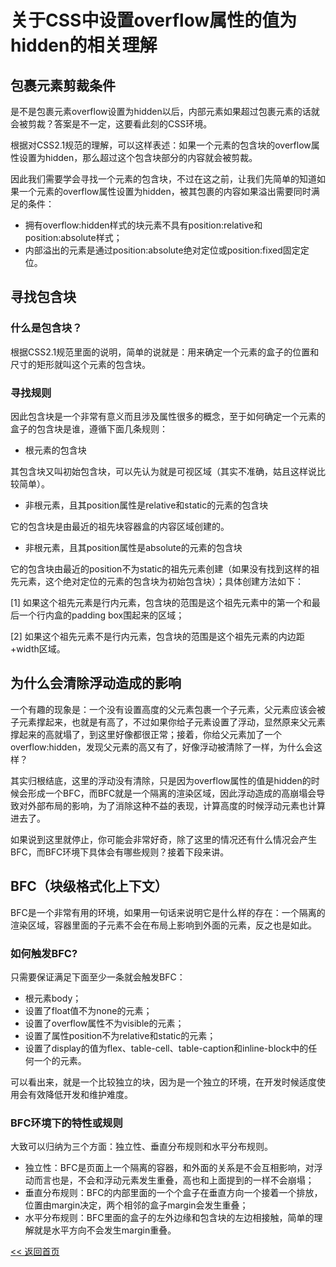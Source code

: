 关于CSS中设置overflow属性的值为hidden的相关理解
======================

## 包裹元素剪裁条件

是不是包裹元素overflow设置为hidden以后，内部元素如果超过包裹元素的话就会被剪裁？答案是不一定，这要看此刻的CSS环境。

根据对CSS2.1规范的理解，可以这样表述：如果一个元素的包含块的overflow属性设置为hidden，那么超过这个包含块部分的内容就会被剪裁。

因此我们需要学会寻找一个元素的包含块，不过在这之前，让我们先简单的知道如果一个元素的overflow属性设置为hidden，被其包裹的内容如果溢出需要同时满足的条件：

- 拥有overflow:hidden样式的块元素不具有position:relative和position:absolute样式；
- 内部溢出的元素是通过position:absolute绝对定位或position:fixed固定定位。

## 寻找包含块

### 什么是包含块？

根据CSS2.1规范里面的说明，简单的说就是：用来确定一个元素的盒子的位置和尺寸的矩形就叫这个元素的包含块。

### 寻找规则

因此包含块是一个非常有意义而且涉及属性很多的概念，至于如何确定一个元素的盒子的包含块是谁，遵循下面几条规则：

- 根元素的包含块

其包含块又叫初始包含块，可以先认为就是可视区域（其实不准确，姑且这样说比较简单）。

- 非根元素，且其position属性是relative和static的元素的包含块

它的包含块是由最近的祖先块容器盒的内容区域创建的。

- 非根元素，且其position属性是absolute的元素的包含块

它的包含块由最近的position不为static的祖先元素创建（如果没有找到这样的祖先元素，这个绝对定位的元素的包含块为初始包含块）；具体创建方法如下：

[1] 如果这个祖先元素是行内元素，包含块的范围是这个祖先元素中的第一个和最后一个行内盒的padding box围起来的区域；

[2] 如果这个祖先元素不是行内元素，包含块的范围是这个祖先元素的内边距+width区域。

## 为什么会清除浮动造成的影响

一个有趣的现象是：一个没有设置高度的父元素包裹一个子元素，父元素应该会被子元素撑起来，也就是有高了，不过如果你给子元素设置了浮动，显然原来父元素撑起来的高就塌了，到这里好像都很正常；接着，你给父元素加了一个overflow:hidden，发现父元素的高又有了，好像浮动被清除了一样，为什么会这样？

其实归根结底，这里的浮动没有清除，只是因为overflow属性的值是hidden的时候会形成一个BFC，而BFC就是一个隔离的渲染区域，因此浮动造成的高崩塌会导致对外部布局的影响，为了消除这种不益的表现，计算高度的时候浮动元素也计算进去了。

如果说到这里就停止，你可能会非常好奇，除了这里的情况还有什么情况会产生BFC，而BFC环境下具体会有哪些规则？接着下段来讲。

## BFC（块级格式化上下文）

BFC是一个非常有用的环境，如果用一句话来说明它是什么样的存在：一个隔离的渲染区域，容器里面的子元素不会在布局上影响到外面的元素，反之也是如此。

### 如何触发BFC?

只需要保证满足下面至少一条就会触发BFC：

- 根元素body；
- 设置了float值不为none的元素；
- 设置了overflow属性不为visible的元素；
- 设置了属性position不为relative和static的元素；
- 设置了display的值为flex、table-cell、table-caption和inline-block中的任何一个的元素。

可以看出来，就是一个比较独立的块，因为是一个独立的环境，在开发时候适度使用会有效降低开发和维护难度。

### BFC环境下的特性或规则

大致可以归纳为三个方面：独立性、垂直分布规则和水平分布规则。

- 独立性：BFC是页面上一个隔离的容器，和外面的关系是不会互相影响，对浮动而言也是，不会和浮动元素发生重叠，高也和上面提到的一样不会崩塌；
- 垂直分布规则：BFC的内部里面的一个个盒子在垂直方向一个接着一个排放，位置由margin决定，两个相邻的盒子margin会发生重叠；
- 水平分布规则：BFC里面的盒子的左外边缘和包含块的左边相接触，简单的理解就是水平方向不会发生margin重叠。

[<< 返回首页](../README.md)

